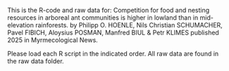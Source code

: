 This is the R-code and raw data for: 
Competition for food and nesting resources in arboreal ant communities is higher in lowland than in mid-elevation rainforests.
by 
Philipp O. HOENLE, Nils Christian SCHUMACHER, Pavel FIBICH, Aloysius POSMAN, Manfred BIUL & Petr KLIMES
published 2025 in Myrmecological News.

Please load each R script in the indicated order. All raw data are found in the raw data folder.
